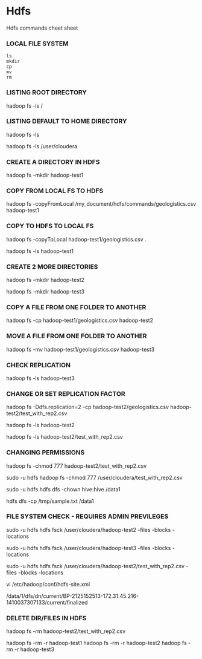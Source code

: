 # Hdfs
Hdfs commands cheet sheet


### LOCAL FILE SYSTEM ###

	ls
	mkdir
	cp
	mv
	rm

### LISTING ROOT DIRECTORY ###

hadoop fs -ls /

### LISTING DEFAULT TO HOME DIRECTORY ###

hadoop fs -ls

hadoop fs -ls /user/cloudera

### CREATE A DIRECTORY IN HDFS ###

hadoop fs -mkdir hadoop-test1

### COPY FROM LOCAL FS TO HDFS ###

hadoop fs -copyFromLocal  /my_document/hdfs/commands/geologistics.csv hadoop-test1

### COPY TO HDFS TO LOCAL FS ###

hadoop fs -copyToLocal hadoop-test1/geologistics.csv .

hadoop fs -ls hadoop-test1

### CREATE 2 MORE DIRECTORIES ###

hadoop fs -mkdir hadoop-test2

hadoop fs -mkdir hadoop-test3

### COPY A FILE FROM ONE FOLDER TO ANOTHER ###

hadoop fs -cp hadoop-test1/geologistics.csv hadoop-test2

### MOVE A FILE FROM ONE FOLDER TO ANOTHER ###

hadoop fs -mv hadoop-test1/geologistics.csv hadoop-test3

### CHECK REPLICATION ###

hadoop fs -ls hadoop-test3

### CHANGE OR SET REPLICATION FACTOR ###

hadoop fs -Ddfs.replication=2 -cp hadoop-test2/geologistics.csv hadoop-test2/test_with_rep2.csv

hadoop fs -ls hadoop-test2

hadoop fs -ls hadoop-test2/test_with_rep2.csv

### CHANGING PERMISSIONS ###

hadoop fs -chmod 777 hadoop-test2/test_with_rep2.csv

sudo -u hdfs hadoop fs -chmod 777 /user/cloudera/test_with_rep2.csv

sudo -u hdfs hdfs dfs -chown hive:hive /data1 

hdfs dfs -cp /tmp/sample.txt /data1

### FILE SYSTEM CHECK - REQUIRES ADMIN PREVILEGES ###

sudo -u hdfs hdfs fsck /user/cloudera/hadoop-test2 -files -blocks -locations 

sudo -u hdfs hdfs fsck /user/cloudera/hadoop-test3 -files -blocks -locations 

sudo -u hdfs hdfs fsck /user/cloudera/hadoop-test2/test_with_rep2.csv -files -blocks -locations 

vi /etc/hadoop/conf/hdfs-site.xml

/data/1/dfs/dn/current/BP-2125152513-172.31.45.216-1410037307133/current/finalized

### DELETE DIR/FILES IN HDFS ###

hadoop fs -rm hadoop-test2/test_with_rep2.csv

hadoop fs -rm -r hadoop-test1
hadoop fs -rm -r hadoop-test2
hadoop fs -rm -r hadoop-test3
